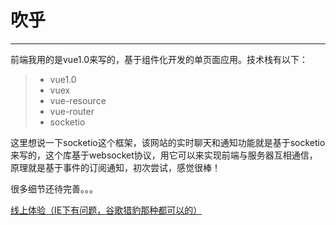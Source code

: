 # 吹乎

------

前端我用的是vue1.0来写的，基于组件化开发的单页面应用。技术栈有以下：

> * vue1.0
> * vuex
> * vue-resource
> * vue-router
> * socketio

这里想说一下socketio这个框架，该网站的实时聊天和通知功能就是基于socketio来写的，这个库基于websocket协议，用它可以来实现前端与服务器互相通信，原理就是基于事件的订阅通知，初次尝试，感觉很棒！

很多细节还待完善。。。


[线上体验（IE下有问题，谷歌猎豹那种都可以的）](http://123.207.167.206/)

